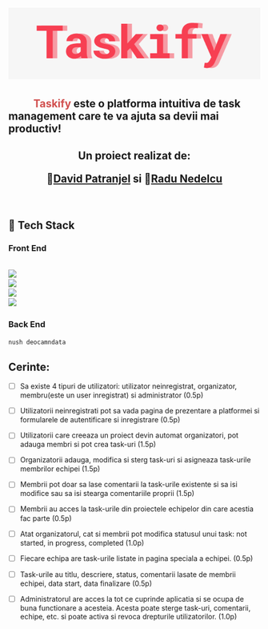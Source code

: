 <h1 align="center">
  <img src="gallery/Logo Temporar.png" alt="Taskify Logo" />
</h1>
<h2 style = "text-indent: 50px;"> 
<span style="color: #ca3433dd">Taskify</span> este o platforma intuitiva de task management care te va ajuta sa devii mai productiv! 
</h2>


<h2 align = "center"> 
     <p>Un proiect realizat de:</p>
     <p>🦆<a href= "https://github.com/DavidPatranjel" >David Patranjel</a> si  🐨<a href = "https://github.com/Pepi100">Radu Nedelcu</a></p>
</h2>
<br>


## :open_file_folder: Tech Stack
### Front End

<code> <img src="https://img.shields.io/badge/ASP.NET-7a3ddb?style=for-the-badge&logo=.Net&logoColor=white"> <img src="https://img.shields.io/badge/HTML5-E34F26?style=for-the-badge&logo=html5&logoColor=white"> <img  src="https://img.shields.io/badge/CSS3-1572B6?style=for-the-badge&logo=css3&logoColor=white"> <img  src="https://img.shields.io/badge/JavaScript-F7DF1E?style=for-the-badge&logo=javascript&logoColor=black"> </code>

### Back End
 <code>nush deocamndata</code>



## Cerinte:
- [ ] Sa existe 4 tipuri de utilizatori: utilizator neinregistrat, organizator, membru(este un user inregistrat) si administrator (0.5p)

- [ ] Utilizatorii neinregistrati pot sa vada pagina de prezentare a platformei si formularele de autentificare si inregistrare (0.5p)

- [ ] Utilizatorii care creeaza un proiect devin automat organizatori, pot adauga membri si pot crea task-uri (1.5p)

- [ ] Organizatorii adauga, modifica si sterg task-uri si asigneaza task-urile membrilor echipei (1.5p)

- [ ] Membrii pot doar sa lase comentarii la task-urile existente si sa isi modifice sau sa isi stearga comentariile proprii (1.5p)

- [ ] Membrii au acces la task-urile din proiectele echipelor din care acestia fac parte (0.5p)

- [ ] Atat organizatorul, cat si membrii pot modifica statusul unui task: not started, in progress, completed (1.0p)

- [ ] Fiecare echipa are task-urile listate in pagina speciala a echipei. (0.5p) 

- [ ] Task-urile au titlu, descriere, status, comentarii lasate de membrii echipei, data start, data finalizare (0.5p)

- [ ] Administratorul are acces la tot ce cuprinde aplicatia si se ocupa de buna functionare a acesteia. Acesta poate sterge task-uri, comentarii, echipe, etc. si poate activa si revoca drepturile utilizatorilor. (1.0p)

